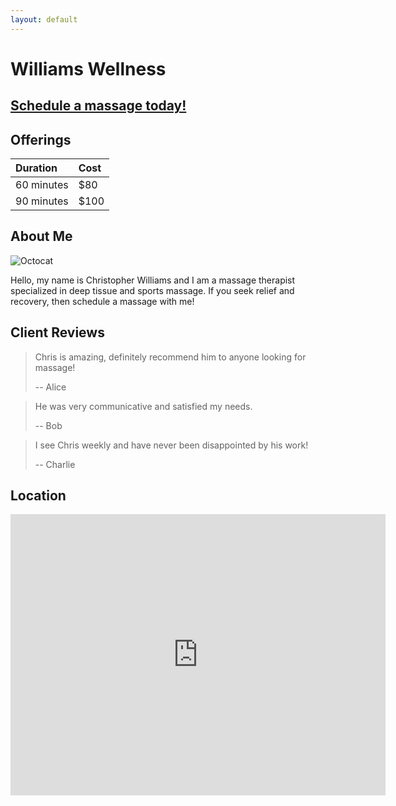 ```yaml
---
layout: default
---
```


# Williams Wellness

## [Schedule a massage today!](https://www.massagebook.com/dashboard#/business/18490779/dashboard)

## Offerings

| Duration   | Cost |
|:-----------|:-----|
| 60 minutes | $80  |
| 90 minutes | $100 |

## About Me

![Octocat](https://github.githubassets.com/images/icons/emoji/octocat.png)

Hello, my name is Christopher Williams and I am a massage therapist specialized in deep tissue and sports massage. If you seek relief and recovery, then schedule a massage with me!

## Client Reviews

> Chris is amazing, definitely recommend him to anyone looking for massage!
>
> -- Alice

> He was very communicative and satisfied my needs.
>
> -- Bob

> I see Chris weekly and have never been disappointed by his work!
>
> -- Charlie

## Location

<iframe src="https://www.google.com/maps/embed?pb=!1m18!1m12!1m3!1d3055.1004269004916!2d-105.26203518484195!3d40.028537179412155!2m3!1f0!2f0!3f0!3m2!1i1024!2i768!4f13.1!3m3!1m2!1s0x876bee79570a0751%3A0xf89da8600055d099!2s2998%20Shady%20Hollow%20W%2C%20Boulder%2C%20CO%2080304!5e0!3m2!1sen!2sus!4v1665188297017!5m2!1sen!2sus" width="600" height="450" style="border:0;" allowfullscreen="" loading="lazy" referrerpolicy="no-referrer-when-downgrade"></iframe>
